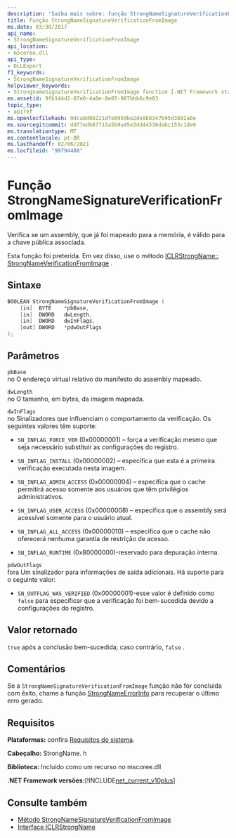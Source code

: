 ```yaml
---
description: 'Saiba mais sobre: função StrongNameSignatureVerificationFromImage'
title: Função StrongNameSignatureVerificationFromImage
ms.date: 03/30/2017
api_name:
- StrongNameSignatureVerificationFromImage
api_location:
- mscoree.dll
api_type:
- DLLExport
f1_keywords:
- StrongNameSignatureVerificationFromImage
helpviewer_keywords:
- StrongnameSignatureVerificationFromImage function [.NET Framework strong naming]
ms.assetid: 9fb144d2-07e0-4a0e-8e05-907bbb6c9e03
topic_type:
- apiref
ms.openlocfilehash: 9dca8d0b221dfe8959be2de9b8347b95d3802a0e
ms.sourcegitcommit: ddf7edb67715a5b9a45e3dd44536dabc153c1de0
ms.translationtype: MT
ms.contentlocale: pt-BR
ms.lasthandoff: 02/06/2021
ms.locfileid: "99794488"
---
```

# <a name="strongnamesignatureverificationfromimage-function"></a>Função StrongNameSignatureVerificationFromImage

Verifica se um assembly, que já foi mapeado para a memória, é válido para a chave pública associada.  
  
 Esta função foi preterida. Em vez disso, use o método [ICLRStrongName:: StrongNameVerificationFromImage](../hosting/iclrstrongname-strongnamesignatureverificationfromimage-method.md) .  
  
## <a name="syntax"></a>Sintaxe  
  
```cpp  
BOOLEAN StrongNameSignatureVerificationFromImage (  
    [in]  BYTE    *pbBase,  
    [in]  DWORD   dwLength,  
    [in]  DWORD   dwInFlags,  
    [out] DWORD   *pdwOutFlags  
);  
```  
  
## <a name="parameters"></a>Parâmetros  

 `pbBase`  
 no O endereço virtual relativo do manifesto do assembly mapeado.  
  
 `dwLength`  
 no O tamanho, em bytes, da imagem mapeada.  
  
 `dwInFlags`  
 no Sinalizadores que influenciam o comportamento da verificação. Os seguintes valores têm suporte:  
  
- `SN_INFLAG_FORCE_VER` (0x00000001) – força a verificação mesmo que seja necessário substituir as configurações do registro.  
  
- `SN_INFLAG_INSTALL` (0x00000002) – especifica que esta é a primeira verificação executada nesta imagem.  
  
- `SN_INFLAG_ADMIN_ACCESS` (0x00000004) – especifica que o cache permitirá acesso somente aos usuários que têm privilégios administrativos.  
  
- `SN_INFLAG_USER_ACCESS` (0x00000008) – especifica que o assembly será acessível somente para o usuário atual.  
  
- `SN_INFLAG_ALL_ACCESS` (0x00000010) – especifica que o cache não oferecerá nenhuma garantia de restrição de acesso.  
  
- `SN_INFLAG_RUNTIME` (0x80000000)-reservado para depuração interna.  
  
 `pdwOutFlags`  
 fora Um sinalizador para informações de saída adicionais. Há suporte para o seguinte valor:  
  
- `SN_OUTFLAG_WAS_VERIFIED` (0x00000001)-esse valor é definido como `false` para especificar que a verificação foi bem-sucedida devido a configurações do registro.  
  
## <a name="return-value"></a>Valor retornado  

 `true` após a conclusão bem-sucedida; caso contrário, `false` .  
  
## <a name="remarks"></a>Comentários  

 Se a `StrongNameSignatureVerificationFromImage` função não for concluída com êxito, chame a função [StrongNameErrorInfo](strongnameerrorinfo-function.md) para recuperar o último erro gerado.  
  
## <a name="requirements"></a>Requisitos  

 **Plataformas:** confira [Requisitos do sistema](../../get-started/system-requirements.md).  
  
 **Cabeçalho:** StrongName. h  
  
 **Biblioteca:** Incluído como um recurso no mscoree.dll  
  
 **.NET Framework versões:**[!INCLUDE[net_current_v10plus](../../../../includes/net-current-v10plus-md.md)]  
  
## <a name="see-also"></a>Consulte também

- [Método StrongNameSignatureVerificationFromImage](../hosting/iclrstrongname-strongnamesignatureverificationfromimage-method.md)
- [Interface ICLRStrongName](../hosting/iclrstrongname-interface.md)
